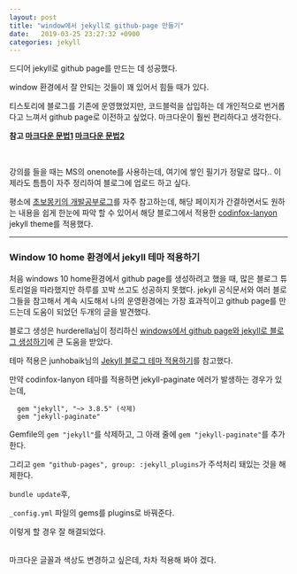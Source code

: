 ```yaml
---
layout: post
title: "window에서 jekyll로 github-page 만들기"
date:   2019-03-25 23:27:32 +0900
categories: jekyll
---
```


드디어 jekyll로 github page를 만드는 데 성공했다.

window 환경에서 잘 안되는 것들이 꽤 있어서 힘들 때가 있다.

티스토리에 블로그를 기존에 운영했었지만, 코드블럭을 삽입하는 데 개인적으로 번거롭다고 느껴서 github page로 이전하고 싶었다. 마크다운이 훨씬 편리하다고 생각한다.



**참고
[마크다운 문법1](https://gist.github.com/ihoneymon/652be052a0727ad59601)
[마크다운 문법2](https://simhyejin.github.io/2016/06/30/Markdown-syntax/#code-blocks)**

<br>


강의를 들을 때는 MS의 onenote를 사용하는데, 여기에 쌓인 필기가 정말로 많다.. 이제라도 틈틈이 자주 정리하여 블로그에 업로드 하고 싶다.

평소에 [초보몽키의 개발공부로그](https://wayhome25.github.io/)를 자주 참고하는데, 해당 페이지가 간결하면서도 원하는 내용을 쉽게 한눈에 파악 할 수 있어서 해당 블로그에서 적용한 [codinfox-lanyon](http://jekyllthemes.org/themes/codinfox-lanyon/) jekyll theme를 적용했다.


---

### Window 10 home 환경에서 jekyll 테마 적용하기


처음 windows 10 home환경에서 github page를 생성하려고 했을 때, 많은 블로그 튜토리얼을 따라했지만 하루를 꼬박 쓰고도 성공하지 못했다. jekyll 공식문서와 여러 블로그들을 참고해서 계속 시도해서 나의 운영환경에는 가장 효과적이고 github page를 만드는데 도움이 되었던 두개의 글을 발견했다.

블로그 생성은 hurderella님이 정리하신 [windows에서 github page와 jekyll로 블로그 생성하기](https://hurderella.tistory.com/131)에 큰 도움을 받았다.


테마 적용은 junhobaik님의 [Jekyll 블로그 테마 적용하기](https://junhobaik.github.io/jekyll-apply-theme/)를 참고했다.


만약 codinfox-lanyon 테마를 적용하면 jekyll-paginate 에러가 발생하는 경우가 있는데,

```
  gem "jekyll", "~> 3.8.5" (삭제)
  gem "jekyll-paginate"
```

Gemfile의 `gem "jekyll"`를 삭제하고, 그 아래 줄에 `gem "jekyll-paginate"`를 추가한다.

그리고 `gem "github-pages", group: :jekyll_plugins`가 주석처리 돼있는 것을 해제한다.

`bundle update`후,

`_config.yml` 파일의 gems를 plugins로 바꿔준다.

이렇게 할 경우 잘 해결되었다.


<br>
마크다운 글꼴과 색상도 변경하고 싶은데, 차차 적용해 봐야 겠다.
